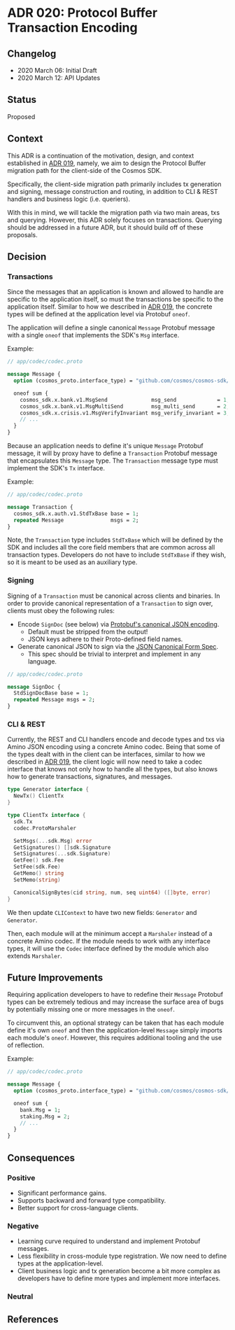 # ADR 020: Protocol Buffer Transaction Encoding

## Changelog

- 2020 March 06: Initial Draft
- 2020 March 12: API Updates

## Status

Proposed

## Context

This ADR is a continuation of the motivation, design, and context established in
[ADR 019](./adr-019-protobuf-state-encoding.md), namely, we aim to design the
Protocol Buffer migration path for the client-side of the Cosmos SDK.

Specifically, the client-side migration path primarily includes tx generation and
signing, message construction and routing, in addition to CLI & REST handlers and
business logic (i.e. queriers).

With this in mind, we will tackle the migration path via two main areas, txs and
querying. However, this ADR solely focuses on transactions. Querying should be
addressed in a future ADR, but it should build off of these proposals.

## Decision

### Transactions

Since the messages that an application is known and allowed to handle are specific
to the application itself, so must the transactions be specific to the application
itself. Similar to how we described in [ADR 019](./adr-019-protobuf-state-encoding.md),
the concrete types will be defined at the application level via Protobuf `oneof`.

The application will define a single canonical `Message` Protobuf message
with a single `oneof` that implements the SDK's `Msg` interface.

Example:

```protobuf
// app/codec/codec.proto

message Message {
  option (cosmos_proto.interface_type) = "github.com/cosmos/cosmos-sdk/types.Msg";

  oneof sum {
    cosmos_sdk.x.bank.v1.MsgSend              msg_send             = 1;
    cosmos_sdk.x.bank.v1.MsgMultiSend         msg_multi_send       = 2;
    cosmos_sdk.x.crisis.v1.MsgVerifyInvariant msg_verify_invariant = 3;
    // ...
  }
}
```

Because an application needs to define it's unique `Message` Protobuf message, it
will by proxy have to define a `Transaction` Protobuf message that encapsulates this
`Message` type. The `Transaction` message type must implement the SDK's `Tx` interface.

Example:

```protobuf
// app/codec/codec.proto

message Transaction {
  cosmos_sdk.x.auth.v1.StdTxBase base = 1;
  repeated Message               msgs = 2;
}
```

Note, the `Transaction` type includes `StdTxBase` which will be defined by the SDK
and includes all the core field members that are common across all transaction types.
Developers do not have to include `StdTxBase` if they wish, so it is meant to be
used as an auxiliary type.

### Signing

Signing of a `Transaction` must be canonical across clients and binaries. In order
to provide canonical representation of a `Transaction` to sign over, clients must
obey the following rules:

- Encode `SignDoc` (see below) via [Protobuf's canonical JSON encoding](https://developers.google.com/protocol-buffers/docs/proto3#json).
  - Default must be stripped from the output!
  - JSON keys adhere to their Proto-defined field names.
- Generate canonical JSON to sign via the [JSON Canonical Form Spec](https://gibson042.github.io/canonicaljson-spec/).
  - This spec should be trivial to interpret and implement in any language.

```Protobuf
// app/codec/codec.proto

message SignDoc {
  StdSignDocBase base = 1;
  repeated Message msgs = 2;
}
```

### CLI & REST

Currently, the REST and CLI handlers encode and decode types and txs via Amino
JSON encoding using a concrete Amino codec. Being that some of the types dealt with
in the client can be interfaces, similar to how we described in [ADR 019](./adr-019-protobuf-state-encoding.md),
the client logic will now need to take a codec interface that knows not only how
to handle all the types, but also knows how to generate transactions, signatures,
and messages.

```go
type Generator interface {
  NewTx() ClientTx
}

type ClientTx interface {
  sdk.Tx
  codec.ProtoMarshaler

  SetMsgs(...sdk.Msg) error
  GetSignatures() []sdk.Signature
  SetSignatures(...sdk.Signature)
  GetFee() sdk.Fee
  SetFee(sdk.Fee)
  GetMemo() string
  SetMemo(string)

  CanonicalSignBytes(cid string, num, seq uint64) ([]byte, error)
}
```

We then update `CLIContext` to have two new fields: `Generator` and `Generator`.

Then, each module will at the minimum accept a `Marshaler` instead of a concrete
Amino codec. If the module needs to work with any interface types, it will use
the `Codec` interface defined by the module which also extends `Marshaler`.

## Future Improvements

Requiring application developers to have to redefine their `Message` Protobuf types
can be extremely tedious and may increase the surface area of bugs by potentially
missing one or more messages in the `oneof`.

To circumvent this, an optional strategy can be taken that has each module define
it's own `oneof` and then the application-level `Message` simply imports each module's
`oneof`. However, this requires additional tooling and the use of reflection.

Example:

```protobuf
// app/codec/codec.proto

message Message {
  option (cosmos_proto.interface_type) = "github.com/cosmos/cosmos-sdk/types.Msg";

  oneof sum {
    bank.Msg = 1;
    staking.Msg = 2;
    // ...
  }
}
```

## Consequences

### Positive

- Significant performance gains.
- Supports backward and forward type compatibility.
- Better support for cross-language clients.

### Negative

- Learning curve required to understand and implement Protobuf messages.
- Less flexibility in cross-module type registration. We now need to define types
at the application-level.
- Client business logic and tx generation become a bit more complex as developers
have to define more types and implement more interfaces.

### Neutral

## References
